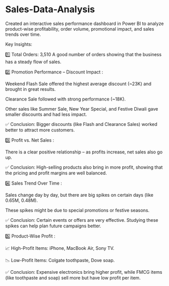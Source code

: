 # Sales-Data-Analysis
Created an interactive sales performance dashboard in Power BI to analyze product-wise profitability, order volume, promotional impact, and sales trends over time.

 Key Insights:
 
1️⃣ Total Orders: 3,510
A good number of orders showing that the business has a steady flow of sales.


2️⃣ Promotion Performance – Discount Impact : 

Weekend Flash Sale offered the highest average discount (~23K) and brought in great results.

Clearance Sale followed with strong performance (~18K).

Other sales like Summer Sale, New Year Special, and Festive Diwali gave smaller discounts and had less impact.

✅ Conclusion: Bigger discounts (like Flash and Clearance Sales) worked better to attract more customers.


3️⃣ Profit vs. Net Sales : 

There is a clear positive relationship – as profits increase, net sales also go up.

✅ Conclusion: High-selling products also bring in more profit, showing that the pricing and profit margins are well balanced.


4️⃣ Sales Trend Over Time : 

Sales change day by day, but there are big spikes on certain days (like 0.65M, 0.48M).

These spikes might be due to special promotions or festive seasons.

✅ Conclusion: Certain events or offers are very effective. Studying these spikes can help plan future campaigns better.


5️⃣ Product-Wise Profit : 

📈 High-Profit Items: iPhone, MacBook Air, Sony TV.

📉 Low-Profit Items: Colgate toothpaste, Dove soap.

✅ Conclusion: Expensive electronics bring higher profit, while FMCG items (like toothpaste and soap) sell more but have low profit per item.
